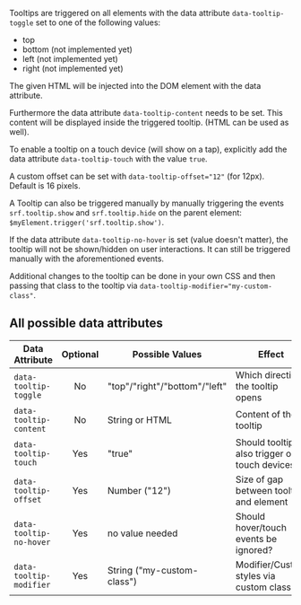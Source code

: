Tooltips are triggered on all elements with the data attribute `data-tooltip-toggle` set to one of the following values:

 - top
 - bottom (not implemented yet)
 - left (not implemented yet)
 - right (not implemented yet)


The given HTML will be injected into the DOM element with the data attribute.
 
Furthermore the data attribute `data-tooltip-content` needs to be set. This content will be displayed inside the
triggered tooltip. (HTML can be used as well).

To enable a tooltip on a touch device (will show on a tap), explicitly add the data attribute `data-tooltip-touch` with
the value `true`.

A custom offset can be set with `data-tooltip-offset="12"` (for 12px). Default is 16 pixels.

A Tooltip can also be triggered manually by manually triggering the events `srf.tooltip.show` and `srf.tooltip.hide` on the parent element: `$myElement.trigger('srf.tooltip.show')`.

If the data attribute `data-tooltip-no-hover` is set (value doesn't matter), the tooltip will not be shown/hidden on user interactions. It can still be triggered manually with the aforementioned events.

Additional changes to the tooltip can be done in your own CSS and then passing that class to the tooltip via `data-tooltip-modifier="my-custom-class"`.


## All possible data attributes
| Data Attribute        | Optional | Possible Values               | Effect                                        |
| --------------------- |:--------:| ----------------------------- | --------------------------------------------- |
|`data-tooltip-toggle`  | No       | "top"/"right"/"bottom"/"left" | Which direction the tooltip opens             |
|`data-tooltip-content` | No       | String or HTML                | Content of the tooltip                        |
|`data-tooltip-touch`   | Yes      | "true"                        | Should tooltip also trigger on touch devices? |
|`data-tooltip-offset`  | Yes      | Number ("12")                 | Size of gap between tooltip and element       |
|`data-tooltip-no-hover`| Yes      | no value needed               | Should hover/touch events be ignored?         |
|`data-tooltip-modifier`| Yes      | String ("my-custom-class")    | Modifier/Custom styles via custom class       |
